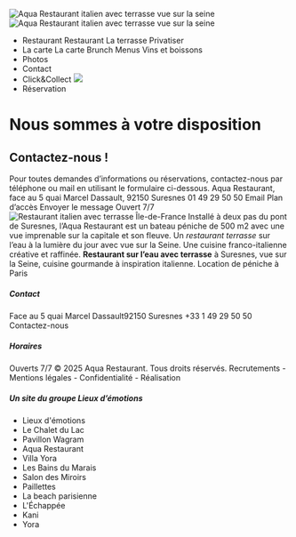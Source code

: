 ![Aqua Restaurant italien avec terrasse vue sur la seine](https://www.aquarestaurant.fr/assets/img/logo_aqua_restaurant_terrasse.png)
![Aqua Restaurant italien avec terrasse vue sur la seine](https://www.aquarestaurant.fr/assets/img/logo_aqua_restaurant_terrasse.png)
  * Restaurant 
Restaurant La terrasse Privatiser
  * La carte 
La carte Brunch Menus Vins et boissons
  * Photos
  * Contact
  * Click&Collect
![](https://www.aquarestaurant.fr/assets/img/united-kingdom.png)
  * Réservation


# Nous sommes à votre disposition
## Contactez-nous !
Pour toutes demandes d’informations ou réservations, contactez-nous par téléphone ou mail en utilisant le formulaire ci-dessous. Aqua Restaurant, face au 5 quai Marcel Dassault, 92150 Suresnes  01 49 29 50 50  Email Plan d’accès
Envoyer le message
Ouvert 7/7 
![Restaurant italien avec terrasse Île-de-France](https://www.aquarestaurant.fr/assets/img/aqua_restaurant_terrasse_petit.png)
Installé à deux pas du pont de Suresnes, l’Aqua Restaurant est un bateau péniche de 500 m2 avec une vue imprenable sur la capitale et son fleuve. Un _restaurant terrasse_ sur l’eau à la lumière du jour avec vue sur la Seine. Une cuisine franco-italienne créative et raffinée. **Restaurant sur l’eau avec terrasse** à Suresnes, vue sur la Seine, cuisine gourmande à inspiration italienne. Location de péniche à Paris 
##### Contact
Face au 5 quai Marcel Dassault92150 Suresnes +33 1 49 29 50 50 Contactez-nous
##### Horaires
Ouverts 7/7 
© 2025 Aqua Restaurant. Tous droits réservés. Recrutements - Mentions légales - Confidentialité - Réalisation
##### Un site du groupe Lieux d’émotions
  * Lieux d'émotions
  * Le Chalet du Lac
  * Pavillon Wagram
  * Aqua Restaurant
  * Villa Yora
  * Les Bains du Marais
  * Salon des Miroirs
  * Paillettes
  * La beach parisienne
  * L'Échappée
  * Kani
  * Yora


